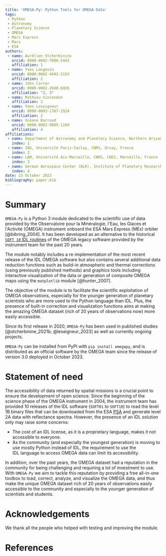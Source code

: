 ```yaml
---
title: 'OMEGA-Py: Python Tools for OMEGA Data'
tags:
 - Python
 - Astronomy
 - Planetary Science
 - OMEGA
 - Mars Express
 - Mars
 - ESA
authors:
 - name: Aurélien Stcherbinine
   orcid: 0000-0002-7086-5443
   affiliation: 1
 - name: Yves Langevin
   orcid: 0000-0002-4492-215X
   affiliation: 2
 - name: John Carter
   orcid: 0000-0002-2698-6926
   affiliation: "2, 3"
 - name: Mathieu Vincendon
   affiliation: 2
 - name: Yann Leseigneur
   orcid: 0000-0003-1787-2924
   affiliation: 2
 - name: Océane Barraud
   orcid: 0000-0002-9985-1109
   affiliation: 4
affiliations:
 - name: Department of Astronomy and Planetary Science, Northern Arizona University, Flagstaff, AZ USA
   index: 1
 - name: IAS, Université Paris-Saclay, CNRS, Orsay, France
   index: 2
 - name: LAM, Université Aix-Marseille, CNRS, CNES, Marseille, France
   index: 3
 - name: German Aerospace Center (DLR), Institute of Planetary Research, Berlin, Germany
   index: 4
date: 23 October 2023
bibliography: paper.bib
---
```


# Summary
`OMEGA-Py` is a Python 3 module dedicated to the scientific use of data provided by the 
Observatoire pour la Minéralogie, l'Eau, les Glaces et l'Activité (OMEGA) instrument onboard
the ESA Mars Express (MEx) orbiter [@bibring_2004].
It has been developed as an alternative to the historical [`SOFT 10` IDL routines](https://archives.esac.esa.int/psa/ftp/MARS-EXPRESS/OMEGA/MEX-M-OMEGA-2-EDR-FLIGHT-EXT8-V1.0/SOFTWARE/)
of the OMEGA legacy software provided by the instrument team for the past 20 years.

The module notably includes a re-implementation of the most recent release of the IDL OMEGA
software but also contains several additional data reduction functions such as build-in
atmospheric and thermal corrections (using previously published methods) and graphics tools
including interactive visualization of the data or generation of composite OMEGA maps using
the `matplotlib` module [@hunter_2007].

The objective of the module is to facilitate the scientific exploitation of OMEGA observations,
especially for the younger generation of planetary scientists who are more used to the Python
language than IDL. Plus, the presence of built-in correction and visualization functions
aims at making the amazing OMEGA dataset (rich of 20 years of observations now) more 
easily accessible.

Since its first release in 2020, `OMEGA-Py` has been used in published studies
[@stcherbinine_2021b; @leseigneur_2023] as well as currently ongoing projects.

`OMEGA-Py` can be installed from PyPI with `pip install omegapy`, and
is distributed as an official software by the OMEGA team
since the release of version 3.0 deployed in October 2023.


# Statement of need
The accessibility of data returned by spatial missions is a crucial point to ensure the
development of open science.
Since the beginning of the science phase of the OMEGA instrument in 2004, the instrument
team has provided 10 releases of the IDL software (`SOFT01` to `SOFT10`) to read the
level 1B binary files that can be downloaded from the ESA [PSA](https://archives.esac.esa.int/psa/#!Table%20View/OMEGA=instrument) 
and generate level 2A data with reflectance spectra.
However, the presence of an IDL solution only may raise some concerns:

 * The cost of an IDL license, as it is a proprietary language, makes it not accessible to everyone.
 * As the community (and especially the youngest generation) is moving to use mostly Python
   instead of IDL, the requirement to use the IDL language to access OMEGA data can limit its
   accessibility.

In addition, over the past years, the OMEGA dataset had a reputation in the community
for being challenging and requiring a lot of investment to use.
With `OMEGA-Py` we aim to tackle this reputation by providing a free all-in-one toolbox
to load, correct, analyze, and visualize the OMEGA data, and thus make the unique OMEGA dataset
rich of 20 years of observations easily accessible to the community and especially to
the younger generation of scientists and students.


# Acknowledgements
We thank all the people who helped with testing and improving the module.


# References

